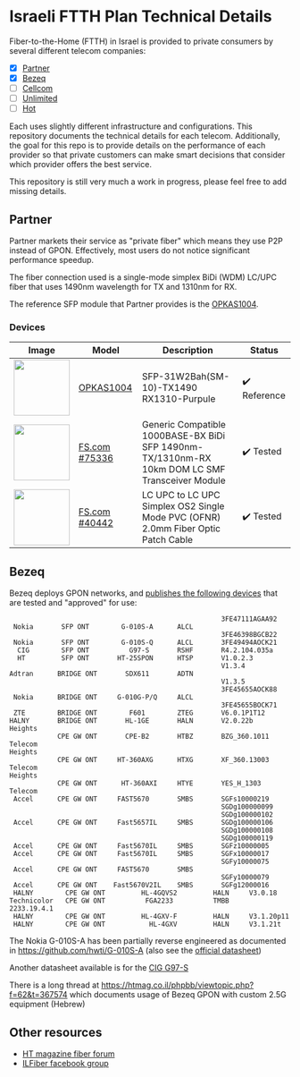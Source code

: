 # Israeli FTTH Plan Technical Details

Fiber-to-the-Home (FTTH) in Israel is provided to private consumers by several different telecom companies:

  - [x] [Partner](https://www.partner.co.il/)
  - [x] [Bezeq](https://www.bezeq.co.il/)
  - [ ] [Cellcom](https://cellcom.co.il/)
  - [ ] [Unlimited](https://www.unlimited.net.il/)
  - [ ] [Hot](https://www.hot.net.il/)

Each uses slightly different infrastructure and configurations. This repository documents the technical details for each telecom. Additionally, the goal for this repo is to provide details on the performance of each provider so that private customers can make smart decisions that consider which provider offers the best service.

This repository is still very much a work in progress, please feel free to add missing details.

## Partner

Partner markets their service as "private fiber" which means they use P2P instead of GPON. Effectively, most users do not notice significant performance speedup.

The fiber connection used is a single-mode simplex BiDi (WDM) LC/UPC fiber that uses 1490nm wavelength for TX and 1310nm for RX.

The reference SFP module that Partner provides is the [OPKAS1004](datasheets/OPKAS1004%20-%20DS_SFP-31W2Bah-DR(OPKAS1004)_SP.pdf).

### Devices

| Image | Model | Description | Status |
| ----- | ----- | ----------- | ------ |
| <img src="imgs/OPKAS1004.01.png" width="100"> | [OPKAS1004](datasheets/OPKAS1004%20-%20DS_SFP-31W2Bah-DR(OPKAS1004)_SP.pdf) | SFP-31W2Bah(SM-10)-TX1490 RX1310-Purpule | :heavy_check_mark: Reference |
| <img src="imgs/75336.main.jpg" width="100"> | [FS.com #75336](https://www.fs.com/products/75336.html) | Generic Compatible 1000BASE-BX BiDi SFP 1490nm-TX/1310nm-RX 10km DOM LC SMF Transceiver Module | :heavy_check_mark: Tested |
| <img src="imgs/40442.main.jpg" width="100"> | [FS.com #40442](https://www.fs.com/products/40442.html) | LC UPC to LC UPC Simplex OS2 Single Mode PVC (OFNR) 2.0mm Fiber Optic Patch Cable | :heavy_check_mark: Tested |

## Bezeq

Bezeq deploys GPON networks, and [publishes the following devices](datasheets/gpon.pdf) that are tested and "approved" for use:

```
                                                     3FE47111AGAA92
 Nokia       SFP ONT        G-010S-A      ALCL
                                                     3FE46398BGCB22
 Nokia       SFP ONT        G-010S-Q      ALCL       3FE49494AOCK21
  CIG        SFP ONT          G97-S       RSHF       R4.2.104.035a
  HT         SFP ONT       HT-25SPON      HTSP       V1.0.2.3
                                                     V1.3.4
Adtran      BRIDGE ONT       SDX611       ADTN
                                                     V1.3.5
                                                     3FE45655AOCK88
 Nokia      BRIDGE ONT     G-010G-P/Q     ALCL
                                                     3FE45655BOCK71
 ZTE        BRIDGE ONT        F601        ZTEG       V6.0.1P1T12
HALNY       BRIDGE ONT       HL-1GE       HALN       V2.0.22b
Heights
            CPE GW ONT       CPE-B2       HTBZ       BZG_360.1011
Telecom
Heights
            CPE GW ONT     HT-360AXG      HTXG       XF_360.13003
Telecom
Heights
            CPE GW ONT      HT-360AXI     HTYE       YES_H_1303
Telecom
 Accel      CPE GW ONT     FAST5670       SMBS       SGFs10000219
                                                     SGDg100000099
                                                     SGDg100000102
 Accel      CPE GW ONT     Fast5657IL     SMBS       SGDg100000106
                                                     SGDg100000108
                                                     SGDg100000119
 Accel      CPE GW ONT     Fast5670IL     SMBS       SGFz10000005
 Accel      CPE GW ONT     Fast5670IL     SMBS       SGFx10000017
                                                     SGFy10000075
 Accel      CPE GW ONT     FAST5670       SMBS
                                                     SGFy10000079
 Accel      CPE GW ONT    Fast5670V2IL    SMBS       SGFg12000016
 HALNY        CPE GW ONT         HL-4GQVS2         HALN     V3.0.18
Technicolor   CPE GW ONT          FGA2233          TMBB     2233.19.4.1
 HALNY        CPE GW ONT         HL-4GXV-F         HALN     V3.1.20p11
 HALNY        CPE GW ONT           HL-4GXV         HALN     V3.1.21t

```

The Nokia G-010S-A has been partially reverse engineered as documented in https://github.com/hwti/G-010S-A (also see the [official datasheet](datasheets/ale-gpon-nokia-ont-g-010s-a-datasheet-en.pdf))

Another datasheet available is for the [CIG G97-S](datasheets/G-97S_DataSheet_V2.pdf)

There is a long thread at https://htmag.co.il/phpbb/viewtopic.php?f=62&t=367574 which documents usage of Bezeq GPON with custom 2.5G equipment (Hebrew) 

## Other resources

- [HT magazine fiber forum](https://htmag.co.il/phpbb/viewforum.php?f=62)
- [ILFiber facebook group](https://www.facebook.com/groups/ILFiber)
